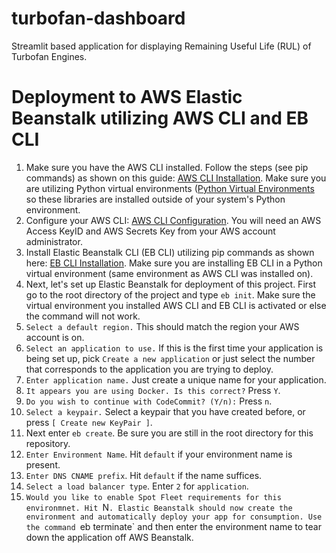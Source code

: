# turbofan-dashboard
Streamlit based application for displaying Remaining Useful Life (RUL) of Turbofan Engines.

# Deployment to AWS Elastic Beanstalk utilizing AWS CLI and EB CLI
1. Make sure you have the AWS CLI installed. Follow the steps (see pip commands) as shown on this guide: [AWS CLI Installation](https://docs.aws.amazon.com/cli/latest/userguide/install-windows.html). Make sure you are utilizing Python virtual environments ([Python Virtual Environments](https://realpython.com/python-virtual-environments-a-primer/) so these libraries are installed outside of your system's Python environment.
2. Configure your AWS CLI: [AWS CLI Configuration](https://docs.aws.amazon.com/cli/latest/userguide/cli-configure-quickstart.html). You will need an AWS Access KeyID and AWS Secrets Key from your AWS account administrator.
3. Install Elastic Beanstalk CLI (EB CLI) utilizing pip commands as shown here: [EB CLI Installation](https://docs.aws.amazon.com/elasticbeanstalk/latest/dg/eb-cli3-install-windows.html). Make sure you are installing EB CLI in a Python virtual environment (same environment as AWS CLI was installed on).
4. Next, let's set up Elastic Beanstalk for deployment of this project. First go to the root directory of the project and type `eb init`. Make sure the virtual environment you installed AWS CLI and EB CLI is activated or else the command will not work.
5. `Select a default region.` This should match the region your AWS account is on.
6. `Select an application to use.` If this is the first time your application is being set up, pick `Create a new application` or just select the number that corresponds to the application you are trying to deploy.
7. `Enter application name.` Just create a unique name for your application.
8. `It appears you are using Docker. Is this correct?` Press `Y`.
9. `Do you wish to continue with CodeCommit? (Y/n):` Press `n`.
10. `Select a keypair.` Select a keypair that you have created before, or press `[ Create new KeyPair ]`.
11. Next enter `eb create`. Be sure you are still in the root directory for this repository.
12. `Enter Environment Name`. Hit `default` if your environment name is present.
13. `Enter DNS CNAME prefix`. Hit `default` if the name suffices.
14. `Select a load balancer type`. Enter `2` for `application`.
15. `Would you like to enable Spot Fleet requirements for this environmnet. Hit `N`.
Elastic Beanstalk should now create the environment and automatically deploy your app for consumption.
Use the command `eb terminate` and then enter the environment name to tear down the application off AWS Beanstalk. 
